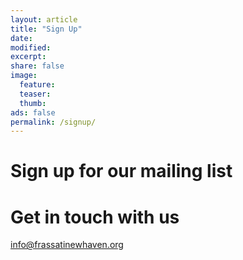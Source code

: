 ```yaml
---
layout: article
title: "Sign Up"
date: 
modified:
excerpt:
share: false
image:
  feature:
  teaser:
  thumb:
ads: false
permalink: /signup/
---
```


# Sign up for our mailing list

# Get in touch with us

[info@frassatinewhaven.org](mailto:info@frassatinewhaven.org)



